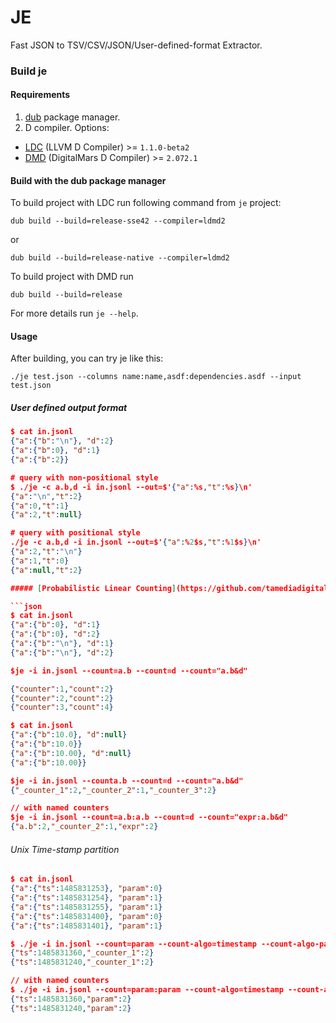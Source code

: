 JE
=====
Fast JSON to TSV/CSV/JSON/User-defined-format Extractor.

### Build je

#### Requirements

1. [dub](https://code.dlang.org/getting_started) package manager.
2. D compiler. Options:
  - [LDC](https://github.com/ldc-developers/ldc) (LLVM D Compiler) >= `1.1.0-beta2`
  - [DMD](http://dlang.org/download.html) (DigitalMars D Compiler) >= `2.072.1`

#### Build with the dub package manager

To build project with LDC run following command from `je` project:
```
dub build --build=release-sse42 --compiler=ldmd2
```
or
```
dub build --build=release-native --compiler=ldmd2
```

To build project with DMD run
```
dub build --build=release
```

For more details run `je --help`.

#### Usage

After building, you can try je like this:
```
./je test.json --columns name:name,asdf:dependencies.asdf --input test.json
```

##### User defined output format
```json
$ cat in.jsonl 
{"a":{"b":"\n"}, "d":2}
{"a":{"b":0}, "d":1}
{"a":{"b":2}}

# query with non-positional style 
$ ./je -c a.b,d -i in.jsonl --out=$'{"a":%s,"t":%s}\n'
{"a":"\n","t":2}
{"a":0,"t":1}
{"a":2,"t":null}

# query with positional style
./je -c a.b,d -i in.jsonl --out=$'{"a":%2$s,"t":%1$s}\n'
{"a":2,"t":"\n"}
{"a":1,"t":0}
{"a":null,"t":2}

##### [Probabilistic Linear Counting](https://github.com/tamediadigital/lincount)

```json
$ cat in.jsonl
{"a":{"b":0}, "d":1}
{"a":{"b":0}, "d":2}
{"a":{"b":"\n"}, "d":1}
{"a":{"b":"\n"}, "d":2}

$je -i in.jsonl --count=a.b --count=d --count="a.b&d"

{"counter":1,"count":2}
{"counter":2,"count":2}
{"counter":3,"count":4}
```

```json
$ cat in.jsonl
{"a":{"b":10.0}, "d":null}
{"a":{"b":10.0}}
{"a":{"b":10.00}, "d":null}
{"a":{"b":10.00}}

$je -i in.jsonl --counta.b --count=d --count="a.b&d"
{"_counter_1":2,"_counter_2":1,"_counter_3":2}

// with named counters
$je -i in.jsonl --count=a.b:a.b --count=d --count="expr:a.b&d"
{"a.b":2,"_counter_2":1,"expr":2}
```

###### Unix Time-stamp partition
```json
$ cat in.jsonl
{"a":{"ts":1485831253}, "param":0}
{"a":{"ts":1485831254}, "param":1}
{"a":{"ts":1485831255}, "param":1}
{"a":{"ts":1485831400}, "param":0}
{"a":{"ts":1485831401}, "param":1}

$ ./je -i in.jsonl --count=param --count-algo=timestamp --count-algo-params=a.ts,60
{"ts":1485831360,"_counter_1":2}
{"ts":1485831240,"_counter_1":2}

// with named counters
$ ./je -i in.jsonl --count=param:param --count-algo=timestamp --count-algo-params=a.ts,60
{"ts":1485831360,"param":2}
{"ts":1485831240,"param":2}
```
